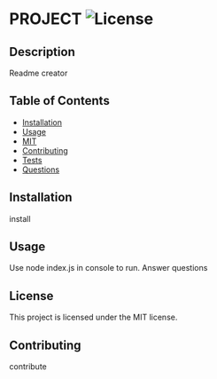 # PROJECT ![License](https://img.shields.io/badge/License-MIT-blue.svg)

## Description

Readme creator

## Table of Contents

- [Installation](#installation)
- [Usage](#usage)
- [MIT](#license)
- [Contributing](#contributing)
- [Tests](#tests)
- [Questions](#questions)

## Installation

install

## Usage

Use node index.js in console to run. Answer questions

## License

This project is licensed under the MIT license.

## Contributing

contribute
